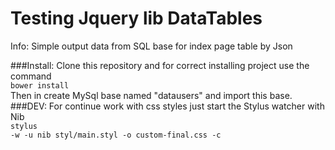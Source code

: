 # Testing Jquery lib DataTables

Info: Simple output data from SQL base for index page table by Json

###Install:
Clone this repository and for correct installing project use the command<br>
<code>bower install</code><br>
Then in create MySql base named "datausers" and import this base. 
###DEV:
For continue work with css styles just start the Stylus watcher with Nib<br>
<code>stylus -w -u nib styl/main.styl -o custom-final.css -c</code><br>
